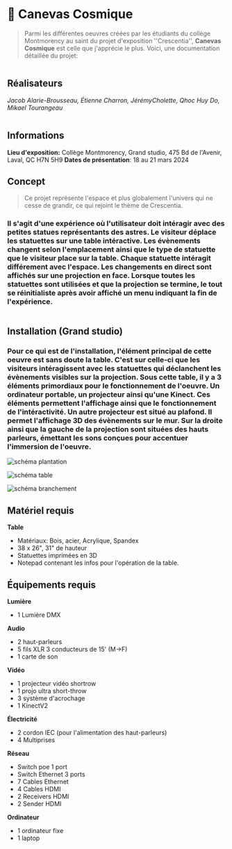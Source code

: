 # 🌌 Canevas Cosmique 
> Parmi les différentes oeuvres créées par les étudiants du collège Montmorency au saint du projet d'exposition ''Crescentia'',  **Canevas Cosmique** est celle que j'apprécie le plus. Voici, une documentation détaillée du projet:

![]()

## Réalisateurs
*Jacob Alarie-Brousseau, Étienne Charron, JérémyCholette, Qhoc Huy Do, Mikael Tourangeau*

![]()

## Informations
**Lieu d'exposition:** Collège Montmorency, Grand studio, 475 Bd de l'Avenir, Laval, QC H7N 5H9
**Dates de présentation**: 18 au 21 mars 2024

## Concept
> Ce projet représente l'espace et plus globalement l'univers qui ne cesse de grandir, ce qui rejoint le thème de Crescentia.
### Il s'agit d'une expérience où l'utilisateur doit intéragir avec des petites statues représentants des astres. Le visiteur déplace les statuettes sur une table intéractive. Les évènements changent selon l'emplacement ainsi que le type de statuette que le visiteur place sur la table. Chaque statuette intéragit différement avec l'espace. Les changements en direct sont affichés sur une projection en face. Lorsque toutes les statuettes sont utilisées et que la projection se termine, le tout se réinitialiste après avoir affiché un menu indiquant la fin de l'expérience. 

![]()

## Installation (Grand studio)
### Pour ce qui est de l'installation, l'élément principal de cette oeuvre est sans doute la table. C'est sur celle-ci que les visiteurs intéragissent avec les statuettes qui déclanchent les évènements visibles sur la projection. Sous cette table, il y a 3 éléments primordiaux pour le fonctionnement de l'oeuvre. Un ordinateur portable, un projecteur ainsi qu'une Kinect. Ces éléments permettent l'affichage ainsi que le fonctionnement de l'intéractivité. Un autre projecteur est situé au plafond. Il permet l'affichage 3D des évènements sur le mur. Sur la droite ainsi que la gauche de la projection sont situées des hauts parleurs, émettant les sons conçues pour accentuer l'immersion de l'oeuvre. 

![schéma plantation]()

![schéma table]()

![schéma branchement]()

## Matériel requis
**Table**
- Matériaux: Bois, acier, Acrylique, Spandex
- 38 x 26", 31" de hauteur
- Statuettes imprimées en 3D
- Notepad contenant les infos pour l'opération de la table.

## Équipements requis
**Lumière**
- 1 Lumière DMX

**Audio**
- 2 haut-parleurs
- 5 fils XLR 3 conducteurs de 15' (M->F)
- 1 carte de son

**Vidéo**
- 1 projecteur vidéo shortrow
- 1 projo ultra short-throw
- 3 système d'acrochage
- 1 KinectV2

**Électricité**
- 2 cordon IEC (pour l'alimentation des haut-parleurs)
- 4 Multiprises

**Réseau**
- Switch poe 1 port
- Switch Ethernet 3 ports
- 7 Cables Ethernet
- 4 Cables HDMI
- 2 Receivers HDMI
- 2 Sender HDMI

**Ordinateur**
- 1 ordinateur fixe
- 1 laptop
